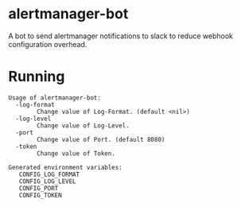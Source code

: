 # alertmanager-bot
A bot to send alertmanager notifications to slack to reduce webhook configuration overhead. 

# Running

```
Usage of alertmanager-bot:
  -log-format
    	Change value of Log-Format. (default <nil>)
  -log-level
    	Change value of Log-Level.
  -port
    	Change value of Port. (default 8080)
  -token
    	Change value of Token.

Generated environment variables:
   CONFIG_LOG_FORMAT
   CONFIG_LOG_LEVEL
   CONFIG_PORT
   CONFIG_TOKEN

```
